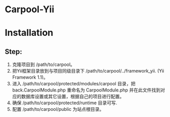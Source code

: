 # Carpool-Yii


# Installation
## Step:
1. 克隆项目到 /path/to/carpool。
2. 把Yii框架目录放到与项目同级目录下 /path/to/carpool/../framework_yii. (Yii Framework 1.1)。
3. 进入 /path/to/carpool/protected/modules/carpool 目录，把back.CarpoolModule.php 重命名为 CarpoolModule.php 并在此文件找到对应的数据库设置或其它设置，根据自己的项目进行配置。
4. 确保  /path/to/carpool/protected/runtime 目录可写.
5. 配置 /path/to/carpool/public 为站点根目录。
